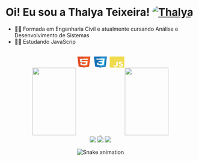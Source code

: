 <h1> Oi! Eu sou a Thalya Teixeira!
<a href="https://picasion.com/"> <img src="https://i.picasion.com/pic92/172cd2db39b4f6f29800e6d3df3df046.gif" padding-top="50;" width="80" height="80" style="border-radius:50px;" alt="Thalya" /></a><br /><a href="https://picasion.com/"></a> </h1>

- 👩‍🎓 Formada em Engenharia Civil e atualmente cursando Análise e Desenvolvimento de Sistemas
- 👩‍💻 Estudando JavaScrip
  
<div style="display: inline_block" align="center"><br>
  <img align="center" alt="Thalya-HTML" height="30" width="40" src="https://raw.githubusercontent.com/devicons/devicon/master/icons/html5/html5-original.svg">
  <img align="center" alt="Thalya-CSS" height="30" width="40" src="https://raw.githubusercontent.com/devicons/devicon/master/icons/css3/css3-original.svg">
  <img align="center" alt="Thalya-Js" height="30" width="40" src="https://raw.githubusercontent.com/devicons/devicon/master/icons/javascript/javascript-plain.svg"
</div>

<div align="center">
  <a href="https://github.com/thalya-teixeira">
  <img img width="48%" height="180em" src="https://github-readme-stats.vercel.app/api?username=thalya-teixeira&show_icons=true&theme=radical&include_all_commits=true&count_private=true"/>
  <img img width="48%" height="180em" src="https://github-readme-stats.vercel.app/api/top-langs/?username=thalya-teixeira&layout=compact&langs_count=7&theme=radical"/>
</div>
  
<div align="center"> 
    <a href="https://instagram.com/_thalyateixeira" target="_blank"><img src="https://img.shields.io/badge/-Instagram-%23E4405F?style=for-the-badge&logo=instagram&logoColor=white" target="_blank"></a>
  <a href = "mailto:thalyateixeira9@hotmail.com"><img src="https://img.shields.io/badge/-Gmail-%23333?style=for-the-badge&logo=gmail&logoColor=white" target="_blank"></a>
  <a href="https://www.linkedin.com/in/thalyaoliveira25" target="_blank"><img src="https://img.shields.io/badge/-LinkedIn-%230077B5?style=for-the-badge&logo=linkedin&logoColor=white" target="_blank"></a> 
  
   ![Snake animation](https://github.com/thalya-teixeira/blob/output/github-contribution-grid-snake.svg)
  
  </div>
